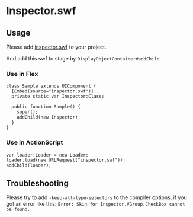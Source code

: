 # Inspector.swf

## Usage

Please add [inspector.swf](bin-release/inspector.swf) to your project.

And add this swf to stage by `DisplayObjectContainer#addChild`.

### Use in Flex

```as3
class Sample extends UIComponent {
  [Embed(source="inspector.swf")]
  private static var Inspector:Class;

  public function Sample() {
    super();
    addChild(new Inspector);
  }
}
```

### Use in ActionScript

```as3
var loader:Loader = new Loader;
loader.load(new URLRequest("inspector.swf"));
addChild(loader);
```

## Troubleshooting

Please try to add `-keep-all-type-selectors` to the compiler options, if you got an error like this: `Error: Skin for Inspector.VGroup.CheckBox cannot be found.`

